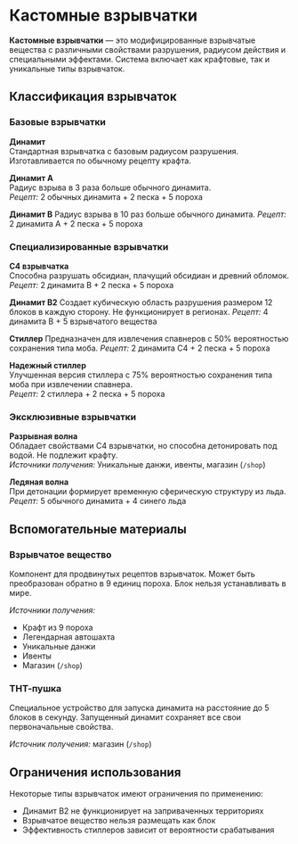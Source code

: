 # Кастомные взрывчатки

**Кастомные взрывчатки** — это модифицированные взрывчатые вещества с различными свойствами разрушения, радиусом действия и специальными эффектами. Система включает как крафтовые, так и уникальные типы взрывчаток.

## Классификация взрывчаток

### Базовые взрывчатки

**Динамит**  
Стандартная взрывчатка с базовым радиусом разрушения. Изготавливается по обычному рецепту крафта.  

**Динамит А**  
Радиус взрыва в 3 раза больше обычного динамита.  
*Рецепт:* 2 обычных динамита + 2 песка + 5 пороха

**Динамит B**
Радиус взрыва в 10 раз больше обычного динамита.
*Рецепт:* 2 динамита А + 2 песка + 5 пороха

### Специализированные взрывчатки

**С4 взрывчатка**  
Способна разрушать обсидиан, плачущий обсидиан и древний обломок.  
*Рецепт:* 2 динамита В + 2 песка + 5 пороха

**Динамит В2** 
Создает кубическую область разрушения размером 12 блоков в каждую сторону. Не функционирует в регионах. 
*Рецепт:* 4 динамита В + 5 взрывчатого вещества

**Стиллер** 
Предназначен для извлечения спавнеров с 50% вероятностью сохранения типа моба. 
*Рецепт:* 2 динамита С4 + 2 песка + 5 пороха 

**Надежный стиллер**  
Улучшенная версия стиллера с 75% вероятностью сохранения типа моба при извлечении спавнера.  
*Рецепт:* 2 стиллера + 2 песка + 5 пороха

### Эксклюзивные взрывчатки

**Разрывная волна**  
Обладает свойствами С4 взрывчатки, но способна детонировать под водой. Не подлежит крафту.  
*Источники получения:* Уникальные данжи, ивенты, магазин (`/shop`)

**Ледяная волна**  
При детонации формирует временную сферическую структуру из льда.  
*Рецепт:* 5 обычного динамита + 4 синего льда  

## Вспомогательные материалы

### Взрывчатое вещество
Компонент для продвинутых рецептов взрывчаток. Может быть преобразован обратно в 9 единиц пороха. Блок нельзя устанавливать в мире.

*Источники получения:*
- Крафт из 9 пороха
- Легендарная автошахта
- Уникальные данжи
- Ивенты
- Магазин (`/shop`)

### ТНТ-пушка
Специальное устройство для запуска динамита на расстояние до 5 блоков в секунду. Запущенный динамит сохраняет все свои первоначальные свойства.

*Источник получения:* магазин (`/shop`)

## Ограничения использования

Некоторые типы взрывчаток имеют ограничения по применению:
- Динамит В2 не функционирует на заприваченных территориях
- Взрывчатое вещество нельзя размещать как блок
- Эффективность стиллеров зависит от вероятности срабатывания
